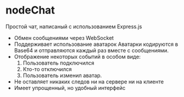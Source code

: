 # nodeChat

Простой чат, написаный с использованием Express.js

* Обмен сообщениями через WebSocket
* Поддерживает использование аватарок
  Аватарки кодируются в Base64 и отправляются каждый раз вместе с сообщениями.
* Отображение некоторых событий в особом виде:
  1. Пользователь подключился
  2. Кто-то отключился
  3. Пользователь изменил аватар.
* Не оставляет никаких следов ни на сервере ни на клиенте
* Имеет упрощенный, но удобный интерфейс
